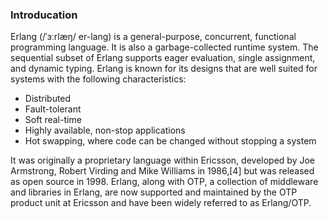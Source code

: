 ### Introducation

Erlang (/ˈɜːrlæŋ/ er-lang) is a general-purpose, concurrent, functional programming language. It is also a garbage-collected runtime system. The sequential subset of Erlang supports eager evaluation, single assignment, and dynamic typing. Erlang is known for its designs that are well suited for systems with the following characteristics:

* Distributed
* Fault-tolerant
* Soft real-time
* Highly available, non-stop applications
* Hot swapping, where code can be changed without stopping a system

It was originally a proprietary language within Ericsson, developed by Joe Armstrong, Robert Virding and Mike Williams in 1986,[4] but was released as open source in 1998. Erlang, along with OTP, a collection of middleware and libraries in Erlang, are now supported and maintained by the OTP product unit at Ericsson and have been widely referred to as Erlang/OTP.